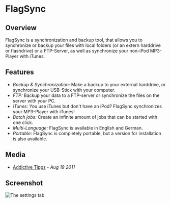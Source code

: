 FlagSync
========

Overview
--------
FlagSync is a synchronization and backup tool, that allows you to synchronize or backup your files 
with local folders (or an extern harddrive or flashdrive) or a FTP-Server, as well as synchronize your non-iPod MP3-Player with iTunes.

Features
--------
- *Backup & Synchronization:* Make a backup to your external harddrive, or synchronize your USB-Stick with your computer.
- *FTP:* Backup your data to a FTP-server or synchronize the files on the server with your PC.
- *iTunes:* You use iTunes but don't have an iPod? FlagSync synchronizes your MP3-Player with iTunes!
- *Batch jobs:* Create an infinite amount of jobs that can be started with one click.
- *Multi-Language:* FlagSync is available in English and German.
- *Portable:* FlagSync is completely portable, but a version for installation is also available.

Media
-----
- [Addictive Tipps](http://www.addictivetips.com/windows-tips/sync-itunes-with-portable-media-player-backup-data-on-ftp-usb-flagsync/)  - *Aug 19 2011*

Screenshot
----------
![The settings tab][1]

[1]: http://flagbug.github.com/flagsync/flagsync-settings.jpg
                  